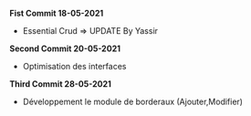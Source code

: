 **Fist Commit 18-05-2021** 
- Essential Crud => UPDATE By Yassir

**Second Commit 20-05-2021** 
- Optimisation des interfaces

**Third Commit 28-05-2021**
- Développement le module de borderaux (Ajouter,Modifier)

